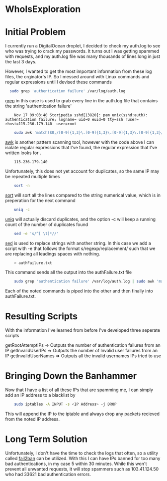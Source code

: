 WhoIsExploration
================

Initial Problem
================
I currently run a DigitalOcean droplet, I decided to check my auth.log to see who was trying to crack my passwords. It turns out I was getting spammed with requests, and my auth.log file was many thousands of lines long in just the last 3 days.

However, I wanted to get the most important information from these log files, the orginator's IP. So I messed around with Linux commands and regular expressions until I devised these commands

```bash
  sudo grep 'authentication failure' /var/log/auth.log
```
[grep](http://unixhelp.ed.ac.uk/CGI/man-cgi?grep) in this case is used to grab every line in the auth.log file that contains the string 'authentication failure'

```vim
    Nov 17 09:03:40 Storipedia sshd[13820]: pam_unix(sshd:auth): authentication failure; logname= uid=0 euid=0 tty=ssh ruser= rhost=115.236.179.140  user=root
```
```bash
    sudo awk 'match($0,/[0-9]{1,3}\.[0-9]{1,3}\.[0-9]{1,3}\.[0-9]{1,3}/) {print substr($0, RSTART, RLENGTH)}' /var/log/auth.log
```
[awk](http://unixhelp.ed.ac.uk/CGI/man-cgi?awk) is another pattern scanning tool, however with the code above I can isolate regular expressions that I've found, the regular expression that I've written looks for <IP Address>.
```vim
    115.236.179.140
```
Unfortunately, this does not yet account for duplicates, so the same IP may be repeated multiple times

```bash
    sort -n
```
[sort](http://unixhelp.ed.ac.uk/CGI/man-cgi?sort) will sort all the lines compared to the string numerical value, which is in preperation for the next command

```bash
    uniq -c
```
[uniq](http://unixhelp.ed.ac.uk/CGI/man-cgi?uniq) will actually discard duplicates, and the option -c will keep a running count of the number of duplicates found

```bash
    sed -e 's/^[ \t]*//'
```
[sed](http://unixhelp.ed.ac.uk/CGI/man-cgi?sed) is used to replace strings with another string. In this case we add a script with -e that follows the format s/regexp/replacement/ such that we are replacing all leadings spaces with nothing.
```bash
    > authFailure.txt
```

This command sends all the output into the authFailure.txt file

```bash    
    sudo grep 'authentication failure' /var/log/auth.log | sudo awk 'match($0,/[0-9]{1,3}\.[0-9]{1,3}\.[0-9]{1,3}\.[0-9]{1,3}/) {print substr($0, RSTART, RLENGTH)}' | sort -n | uniq -c | sed -e 's/^[ \t]*//' > authFailure.txt
```
Each of the noted commands is piped into the other and then finally into authFailure.txt. 

Resulting Scripts
=================
With the information I've learned from before I've developed three seperate scripts

getRootAttemptIPs => Outputs the number of authentication failures from an IP
getInvalidUserIPs => Outputs the number of Invalid user failures from an IP
getInvalidUserNames => Outputs all the invalid usernames IPs tried to use

Bringing Down the Banhammer
==================
 Now that I have a list of all these IPs that are spamming me, I can simply add an IP address to a blacklist by
 ```bash
     sudo iptables -A INPUT -s <IP Address> -j DROP
 ```
 This will append the IP to the iptable and always drop any packets recieved from the noted IP address.
 
 Long Term Solution
 ==================
 Unfortunately, I don't have the time to check the logs that often, so a utility called [fail2ban](https://help.ubuntu.com/community/Fail2ban) can be utilized. With this I can have IPs banned for too many bad authentications, in my case 5 within 30 minutes. While this won't prevent all unwanted requests, it will stop spammers such as 103.41.124.50 who had 33621 bad authentication errors.
